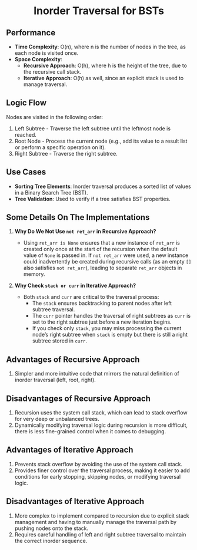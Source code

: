 <h1 align="center">Inorder Traversal for BSTs</h1>

## Performance
- **Time Complexity**: O(n), where n is the number of nodes in the tree, as each node is visited once.
- **Space Complexity**: 
  - **Recursive Approach**: O(h), where h is the height of the tree, due to the recursive call stack.
  - **Iterative Approach**: O(h) as well, since an explicit stack is used to manage traversal.

## Logic Flow
Nodes are visited in the following order:
1. Left Subtree - Traverse the left subtree until the leftmost node is reached.
2. Root Node - Process the current node (e.g., add its value to a result list or perform a specific operation on it).
3. Right Subtree - Traverse the right subtree.

## Use Cases
- **Sorting Tree Elements**: Inorder traversal produces a sorted list of values in a Binary Search Tree (BST).
- **Tree Validation**: Used to verify if a tree satisfies BST properties.

## Some Details On The Implementations
1. **Why Do We Not Use `not ret_arr` in Recursive Approach?**
   - Using `ret_arr is None` ensures that a new instance of `ret_arr` is created only once at the start of the recursion when the default value of `None` is passed in. If `not ret_arr` were used, a new instance could inadvertently be created during recursive calls (as an empty `[]` also satisfies `not ret_arr`), leading to separate `ret_arr` objects in memory.

2. **Why Check `stack or curr` in Iterative Approach?**
   - Both `stack` and `curr` are critical to the traversal process:
     - The `stack` ensures backtracking to parent nodes after left subtree traversal.
     - The `curr` pointer handles the traversal of right subtrees as `curr` is set to the right subtree just before a new iteration begins.
     - If you check only `stack`, you may miss processing the current node’s right subtree when `stack` is empty but there is still a right subtree stored in `curr`.

## Advantages of Recursive Approach
1. Simpler and more intuitive code that mirrors the natural definition of inorder traversal (left, root, right).

## Disadvantages of Recursive Approach
1. Recursion uses the system call stack, which can lead to stack overflow for very deep or unbalanced trees.
2. Dynamically modifying traversal logic during recursion is more difficult, there is less fine-grained control when it comes to debugging.

## Advantages of Iterative Approach
1. Prevents stack overflow by avoiding the use of the system call stack.
2. Provides finer control over the traversal process, making it easier to add conditions for early stopping, skipping nodes, or modifying traversal logic.

## Disadvantages of Iterative Approach
1. More complex to implement compared to recursion due to explicit stack management and having to manually manage the traversal path by pushing nodes onto the stack.
2. Requires careful handling of left and right subtree traversal to maintain the correct inorder sequence.